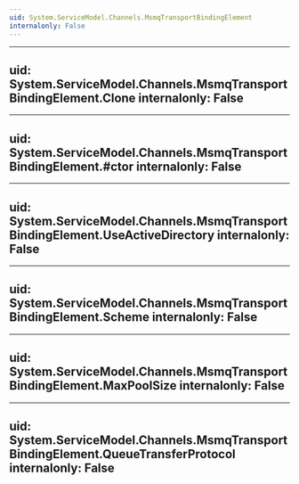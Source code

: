 ```yaml
---
uid: System.ServiceModel.Channels.MsmqTransportBindingElement
internalonly: False
---
```


---
uid: System.ServiceModel.Channels.MsmqTransportBindingElement.Clone
internalonly: False
---

---
uid: System.ServiceModel.Channels.MsmqTransportBindingElement.#ctor
internalonly: False
---

---
uid: System.ServiceModel.Channels.MsmqTransportBindingElement.UseActiveDirectory
internalonly: False
---

---
uid: System.ServiceModel.Channels.MsmqTransportBindingElement.Scheme
internalonly: False
---

---
uid: System.ServiceModel.Channels.MsmqTransportBindingElement.MaxPoolSize
internalonly: False
---

---
uid: System.ServiceModel.Channels.MsmqTransportBindingElement.QueueTransferProtocol
internalonly: False
---
